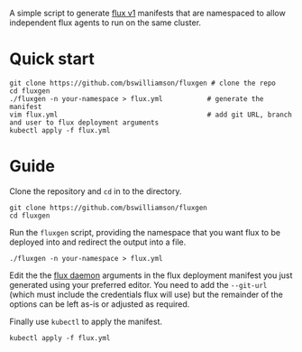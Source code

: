 A simple script to generate [flux v1](https://docs.fluxcd.io/en/1.21.2/) manifests that are namespaced to allow independent flux agents to run on the same cluster.

# Quick start
```
git clone https://github.com/bswilliamson/fluxgen # clone the repo
cd fluxgen
./fluxgen -n your-namespace > flux.yml           # generate the manifest
vim flux.yml                                     # add git URL, branch and user to flux deployment arguments
kubectl apply -f flux.yml
```

# Guide

Clone the repository and `cd` in to the directory.

```
git clone https://github.com/bswilliamson/fluxgen
cd fluxgen
```

Run the `fluxgen` script, providing the namespace that you want flux to be deployed into and redirect the output into a file.

```
./fluxgen -n your-namespace > flux.yml
```

Edit the the [flux daemon](https://docs.fluxcd.io/en/1.21.2/references/daemon/) arguments in the flux deployment manifest you just generated using your preferred editor. You need to add the `--git-url` (which must include the credentials flux will use) but the remainder of the options can be left as-is or adjusted as required.

Finally use `kubectl` to apply the manifest.
```
kubectl apply -f flux.yml
```

